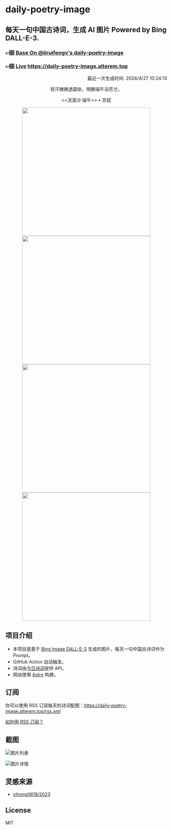 
# daily-poetry-image

## 每天一句中国古诗词，生成 AI 图片 Powered by Bing DALL-E-3.

### 👉🏽 [Base On @liruifengv's daily-poetry-image](https://github.com/liruifengv/daily-poetry-image)

### 👉🏽 [Live](https://daily-poetry-image.alterem.top/) https://daily-poetry-image.alterem.top

<p align="right">
  最近一次生成时间: 2024/4/27 10:24:13
</p>
<p align="center">
轻汗微微透碧纨，明朝端午浴芳兰。
</p>
<p align="center">
<<浣溪沙·端午>> • 苏轼
</p>
<p align="center">
<img src="https://tse4.mm.bing.net/th/id/OIG2.QmwY9sbeuNcbZrLdzvcL" height="400" width="400" />
<img src="https://tse2.mm.bing.net/th/id/OIG2.OdtaBjU6sSWTJgbSpsov" height="400" width="400" />
<img src="https://tse1.mm.bing.net/th/id/OIG2.3A7LD45qfLym4goSVStn" height="400" width="400" />
<img src="https://tse4.mm.bing.net/th/id/OIG2.8qw_nF02Wf.UCYyAbZtm" height="400" width="400" />
</p>

## 项目介绍

-   本项目是基于 [Bing Image DALL-E-3](https://www.bing.com/images/create) 生成的图片，每天一句中国古诗词作为 Prompt。
-   GitHub Action 自动触发。
-   诗词由[今日诗词](https://www.jinrishici.com/)提供 API。
-   网站使用 [Astro](https://astro.build) 构建。

## 订阅

你可以使用 RSS 订阅每天的诗词配图：https://daily-poetry-image.alterem.top/rss.xml

[如何用 RSS 订阅？](https://zhuanlan.zhihu.com/p/55026716)

## 截图

![图片列表](./screenshots/Snipaste_2023-12-28_21-00-26.png)

![图片详情](./screenshots/Snipaste_2023-12-28_21-00-53.png)

## 灵感来源

-   [yihong0618/2023](https://github.com/yihong0618/2023)

## License

MIT
